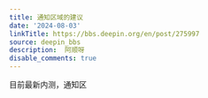 ```yaml
---
title: 通知区域的建议
date: '2024-08-03'
linkTitle: https://bbs.deepin.org/en/post/275997
source: deepin_bbs
description:  阿顺呀 
disable_comments: true
---
```

目前最新内测，通知区
